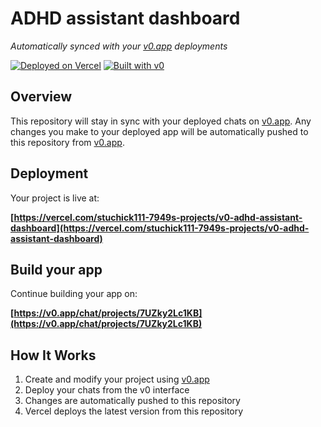 # ADHD assistant dashboard

*Automatically synced with your [v0.app](https://v0.app) deployments*

[![Deployed on Vercel](https://img.shields.io/badge/Deployed%20on-Vercel-black?style=for-the-badge&logo=vercel)](https://vercel.com/stuchick111-7949s-projects/v0-adhd-assistant-dashboard)
[![Built with v0](https://img.shields.io/badge/Built%20with-v0.app-black?style=for-the-badge)](https://v0.app/chat/projects/7UZky2Lc1KB)

## Overview

This repository will stay in sync with your deployed chats on [v0.app](https://v0.app).
Any changes you make to your deployed app will be automatically pushed to this repository from [v0.app](https://v0.app).

## Deployment

Your project is live at:

**[https://vercel.com/stuchick111-7949s-projects/v0-adhd-assistant-dashboard](https://vercel.com/stuchick111-7949s-projects/v0-adhd-assistant-dashboard)**

## Build your app

Continue building your app on:

**[https://v0.app/chat/projects/7UZky2Lc1KB](https://v0.app/chat/projects/7UZky2Lc1KB)**

## How It Works

1. Create and modify your project using [v0.app](https://v0.app)
2. Deploy your chats from the v0 interface
3. Changes are automatically pushed to this repository
4. Vercel deploys the latest version from this repository
